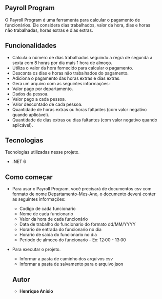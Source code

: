## Payroll Program
O Payroll Program é uma ferramenta para calcular o pagamento de funcionários. Ele considera dias trabalhados, valor da hora, dias e horas não trabalhadas, horas extras e dias extras.

## Funcionalidades

* Calcula o número de dias trabalhados seguindo a regra de segunda a sexta com 8 horas por dia mais 1 hora de almoço.
* Utiliza o valor da hora fornecido para calcular o pagamento.
* Desconta os dias e horas não trabalhados do pagamento.
* Adiciona o pagamento das horas extras e dias extras.
* Gera um arquivo com as seguintes informações:
* Valor pago por departamento.
* Dados da pessoa.
* Valor pago a cada pessoa.
* Valor descontado de cada pessoa.
* Quantidade de horas extras ou horas faltantes (com valor negativo quando aplicável).
* Quantidade de dias extras ou dias faltantes (com valor negativo quando aplicável).

## Tecnologias

Tecnologias utilizadas nesse projeto.

* .NET 6

## Como começar

* Para usar o Payroll Program, você precisará de documentos csv com formato de nome Departamento-Mes-Ano, o documento deverá conter as seguintes informações:

    - Codigo de cada funcionario
    - Nome de cada funcionario
    - Valor da hora de cada funcionário
    - Data de trabalho do funcionario do formato dd/MM/YYYY
    - Horario de entrada do funcionario no dia
    - Horario de saida do funcionario no dia
    - Periodo de almoco do funcionario - Ex: 12:00 - 13:00
  
* Para executar o projeto.
    - Informar a pasta de caminho dos arquivos csv
    - Informar a pasta de salvamento para o arquivo json

  ## Autor

  * **Henrique Anisio** 
